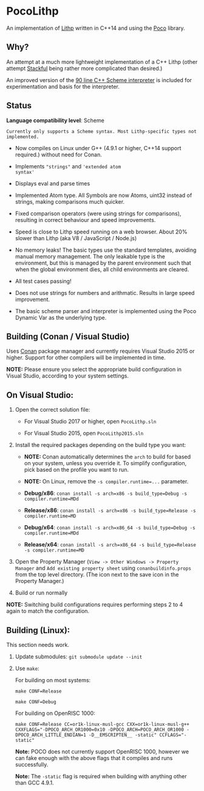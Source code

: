 PocoLithp
=========

An implementation of [Lithp](https://github.com/andrakis/node-lithp) written in C++14 and using the [Poco](https://procoproject.org) library.

Why?
----

An attempt at a much more lightweight implementation of a C++ Lithp (other attempt [Stackful](https://github.com/andrakis/Stackful) being rather more complicated than desired.)

An improved version of the [90 line C++ Scheme interpreter](https://gist.github.com/ofan/721464) is included for experimentation and basis for the interpreter.


Status
------

**Language compatibility level**: Scheme

    Currently only supports a Scheme syntax. Most Lithp-specific types not implemented.

* Now compiles on Linux under G++ (4.9.1 or higher, C++14 support required.) without need for Conan.

* Implements <code>"strings"</code> and <code>'extended atom syntax'</code>

* Displays eval and parse times

* Implemented Atom type. All Symbols are now Atoms, uint32 instead of strings, making comparisons much quicker.

* Fixed comparison operators (were using strings for comparisons), resulting in correct behaviour and speed improvements.

* Speed is close to Lithp speed running on a web browser. About 20% slower than Lithp (aka V8 / JavaScript / Node.js)

* No memory leaks! The basic types use the standard templates, avoiding manual memory management. The only leakable type is the environment, but this is managed by the parent environment such that when the global environment dies, all child environments are cleared.

* All test cases passing!

* Does not use strings for numbers and arithmatic. Results in large speed improvement.

* The basic scheme parser and interpreter is implemented using the Poco Dynamic Var as the underlying type.


Building (Conan / Visual Studio)
--------------------------------

Uses [Conan](https://www.conan.io/) package manager and currently requires Visual Studio 2015 or higher. Support for other compilers will be implemented in time.

**NOTE:** Please ensure you select the appropriate build configuration in Visual Studio, according to your system settings.

On Visual Studio:
-----------------

1. Open the correct solution file:

   * For Visual Studio 2017 or higher, open `PocoLithp.sln`

   * For Visual Studio 2015, open `PocoLithp2015.sln`

2. Install the required packages depending on the build type you want:

    * **NOTE:** Conan automatically determines the `arch` to build for based on your system, unless you override it. To simplify configuration, pick based on the profile you want to run.

	* **NOTE:** On Linux, remove the `-s compiler.runtime=...` parameter.

    * **Debug/x86**: `conan install -s arch=x86 -s build_type=Debug -s compiler.runtime=MDd`

    * **Release/x86**: `conan install -s arch=x86 -s build_type=Release -s compiler.runtime=MD`

    * **Debug/x64**: `conan install -s arch=x86_64 -s build_type=Debug -s compiler.runtime=MDd`

    * **Release/x64**: `conan install -s arch=x86_64 -s build_type=Release -s compiler.runtime=MD`

3. Open the Property Manager (`View -> Other Windows -> Property Manager` and `Add existing property sheet` using `conanbuildinfo.props` from the top level directory. (The icon next to the save icon in the Property Manager.)

4. Build or run normally

**NOTE:** Switching build configurations requires performing steps 2 to 4 again to match the configuration.

Building (Linux):
-----------------

This section needs work.

1. Update submodules: `git submodule update --init`

2. Use `make`:

   For building on most systems:

     `make CONF=Release`

     `make CONF=Debug`

   For building on OpenRISC 1000:

     `make CONF=Release CC=or1k-linux-musl-gcc CXX=or1k-linux-musl-g++ CXXFLAGS="-DPOCO_ARCH_OR1000=0x10 -DPOCO_ARCH=POCO_ARCH_OR1000 -DPOCO_ARCH_LITTLE_ENDIAN=1 -D__EMSCRIPTEN__ -static" CCFLAGS="-static"`

     **Note:** POCO does not currently support OpenRISC 1000, however we can fake enough with the above flags that it compiles and runs successfully.

     **Note:** The `-static` flag is required when building with anything other than GCC 4.9.1.
